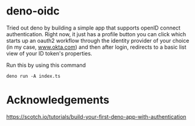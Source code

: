 # deno-oidc
Tried out deno by building a simple app that supports openID connect authentication. Right now, it just has a profile button you can click which starts up an oauth2 workflow through the identity provider of your choice (in my case, www.okta.com) and then after login, redirects to a basic list view of your ID token's properties. 

Run this by using this command
```
deno run -A index.ts
```

# Acknowledgements
https://scotch.io/tutorials/build-your-first-deno-app-with-authentication
